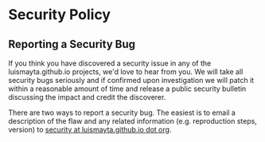 <!-- Space: ~815773537 -->
<!-- Parent: GithubPage -->
<!-- Title: Security GithubPage -->

<!-- Label: GithubPage -->
<!-- Label: Security -->
<!-- Include: docs/disclaimer.md -->
<!-- Include: ac:toc -->

# Security Policy

## Reporting a Security Bug

If you think you have discovered a security issue in any of the luismayta.github.io projects, we'd love to hear from you. We will take all security bugs seriously and if confirmed upon investigation we will patch it within a reasonable amount of time and release a public security bulletin discussing the impact and credit the discoverer.

There are two ways to report a security bug. The easiest is to email a description of the flaw and any related information (e.g. reproduction steps, version) to [security at luismayta.github.io dot org](mailto:security@hadenlabs.com).

